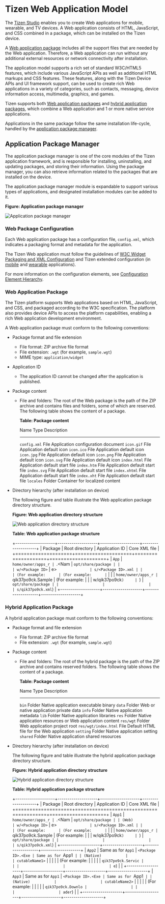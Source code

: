 

Tizen Web Application Model
===========================

The [Tizen Studio](../../../tizen-studio/cover-page.md)
enables you to create Web applications for mobile, wearable, and TV
devices. A Web application consists of HTML, JavaScript, and CSS
combined in a package, which can be installed on the Tizen device.

A [Web application package](../process/app-dev-process-w.md#package)
includes all the support files that are needed by the Web application.
Therefore, a Web application can run without any additional external
resources or network connectivity after installation.

The application model supports a rich set of standard W3C/HTML5
features, which include various JavaScript APIs as well as additional
HTML markups and CSS features. These features, along with the Tizen
Device APIs and UI framework support, can be used to create rich Web
applications in a variety of categories, such as contacts, messaging,
device information access, multimedia, graphics, and games.

Tizen supports both [Web application packages](#wap) and [hybrid
application packages](#hap), which combine a Web application and 1 or
more native service applications.

Applications in the same package follow the same installation
life-cycle, handled by the [application package manager](#package).

Application Package Manager <a name="package"></a>
---------------------------

The application package manager is one of the core modules of the Tizen
application framework, and is responsible for installing, uninstalling,
and updating packages, and storing their information. Using the package
manager, you can also retrieve information related to the packages that
are installed on the device.

The application package manager module is expandable to support various
types of applications, and designated installation modules can be added
to it.

**Figure: Application package manager**

![Application package
manager](./media/application-package-manager.png)

### Web Package Configuration <a name="config"></a>

Each Web application package has a configuration file, `config.xml`,
which indicates a packaging format and metadata for the application.

The Tizen Web application must follow the guidelines of [W3C Widget
Packaging and XML
Configuration](https://www.w3.org/TR/2011/REC-widgets-20110927/) and
Tizen extended configuration (in
[mobile](../../../tizen-studio/web-tools/config-editor-w.md#mw_extend)
and
[wearable](../../../tizen-studio/web-tools/config-editor-w.md#ww_extend)
applications).

For more information on the configuration elements, see [Configuration
Element
Hierarchy](../../../tizen-studio/web-tools/config-editor-w.md#hierarchy).

### Web Application Package <a name="wap"></a>

The Tizen platform supports Web applications based on HTML, JavaScript,
and CSS, and packaged according to the W3C specification. The platform
also provides device APIs to access the platform capabilities, enabling
a rich Web application development environment.

A Web application package must conform to the following conventions:

-   Package format and file extension
    -   File format: ZIP archive file format
    -   File extension: `.wgt` (for example, `sample.wgt`)
    -   MIME type: `application/widget`
-   Application ID
    -   The application ID cannot be changed after the application
        is published.
-   Package content
    -   File and folders: The root of the Web package is the path of the
        ZIP archive and contains files and folders, some of which
        are reserved. The following table shows the content of
        a package.

        **Table: Package content**

          Name            Type     Description
          --------------- -------- ------------------------------------
          `config.xml`    File     Application configuration document
          `icon.gif`      File     Application default icon
          `icon.ico`      File     Application default icon
          `icon.jpg`      File     Application default icon
          `icon.png`      File     Application default icon
          `icon.svg`      File     Application default icon
          `index.html`    File     Application default start file
          `index.htm`     File     Application default start file
          `index.svg`     File     Application default start file
          `index.xhtml`   File     Application default start file
          `index.xht`     File     Application default start file
          `locales`       Folder   Container for localized content

-   Directory hierarchy (after installation on device)

    The following figure and table illustrate the Web application
    package directory structure.

    **Figure: Web application directory structure**

    ![Web application directory
    structure](./media/web-app-directory-structure.png)

    **Table: Web application package structure**

    +--------------------+--------------------+--------------------+--------------------+
    | Package            | Root directory     | Application ID     | Core XML file      |
    +====================+====================+====================+====================+
    | `App`              | `home/owner/apps_r | `<Package ID>.<Nam | `opt/share/package |
    |                    | w/<Package ID>`    | e>`                | s/<Package ID>.xml |
    |                    | (For example:      | (For example:      | `                  |
    |                    | `home/owner/apps_r | `qik37po9ck.Sample | (For example:      |
    |                    | w/qik37po9ck`)     | `)                 | `opt/share/package |
    |                    |                    |                    | s/qik37po9ck.xml`) |
    +--------------------+--------------------+--------------------+--------------------+

### Hybrid Application Package <a name="hap"></a>

A hybrid application package must conform to the following conventions:

-   Package format and file extension
    -   File format: ZIP archive file format
    -   File extension: `.wgt` (for example, `sample.wgt`)
-   Package content
    -   File and folders: The root of the hybrid package is the path of
        the ZIP archive and contains reserved folders. The following
        table shows the content of a package.

        **Table: Package content**

          Name                   Type     Description
          ---------------------- -------- ---------------------------------------------------------
          `bin`                  Folder   Native application executable binary
          `data`                 Folder   Web or native application private data
          `info`                 Folder   Native application metadata
          `lib`                  Folder   Native application libraries
          `res`                  Folder   Native application resources or Web application content
          `res/wgt`              Folder   Web application project root
          `res/wgt/index.html`   File     Default HTML file for the Web application
          `setting`              Folder   Native application setting
          `shared`               Folder   Native application shared resources

-   Directory hierarchy (after installation on device)

    The following figure and table illustrate the hybrid application
    package directory structure.

    **Figure: Hybrid application directory structure**

    ![Hybrid application directory
    structure](./media/hybrid-app-package-manager.png)

    **Table: Hybrid application package structure**

    +--------------------+--------------------+--------------------+--------------------+
    | Package            | Root directory     | Application ID     | Core XML file      |
    +====================+====================+====================+====================+
    | `App1`             | `home/owner/apps_r | `<Package ID>.<Nam | `opt/share/package |
    | (Web)              | w/<Package ID>`    | e>`                | s/<Package ID>.xml |
    |                    | (For example:      | (For example:      | `                  |
    |                    | `home/owner/apps_r | `qik37po9ck.Sample | (For example:      |
    |                    | w/qik37po9ck`)     | `)                 | `opt/share/package |
    |                    |                    |                    | s/qik37po9ck.xml`) |
    +--------------------+--------------------+--------------------+--------------------+
    | `App2`             | Same as for `App1` | `<Package ID>.<Exe | Same as for `App1` |
    | (Native)           |                    | cutableName1>`     |                    |
    |                    |                    | (For example:      |                    |
    |                    |                    | `qik37po9ck.Servic |                    |
    |                    |                    | e`)                |                    |
    +--------------------+--------------------+--------------------+--------------------+
    | `App3`             | Same as for `App1` | `<Package ID>.<Exe | Same as for `App1` |
    | (Native)           |                    | cutableName2>`     |                    |
    |                    |                    | (For example:      |                    |
    |                    |                    | `qik37po9ck.Downlo |                    |
    |                    |                    | ader`)             |                    |
    +--------------------+--------------------+--------------------+--------------------+


